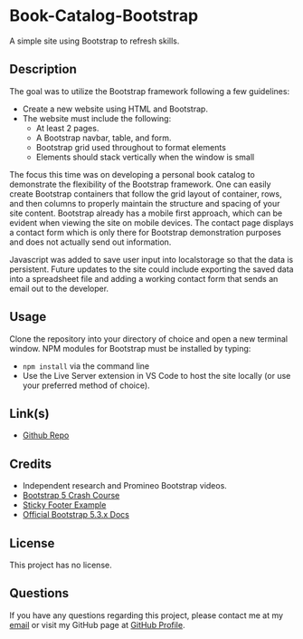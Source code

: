 # Book-Catalog-Bootstrap
A simple site using Bootstrap to refresh skills.

## Description

The goal was to utilize the Bootstrap framework following a few guidelines: 

- Create a new website using HTML and Bootstrap. 
- The website must include the following:
    - At least 2 pages.
    - A Bootstrap navbar, table, and form.
    - Bootstrap grid used throughout to format elements
    - Elements should stack vertically when the window is small

The focus this time was on developing a personal book catalog to demonstrate the flexibility of the Bootstrap framework. One can easily create Bootstrap containers that follow the grid layout of container, rows, and then columns to properly maintain the structure and spacing of your site content. Bootstrap already has a mobile first approach, which can be evident when viewing the site on mobile devices. The contact page displays a contact form which is only there for Bootstrap demonstration purposes and does not actually send out information.

Javascript was added to save user input into localstorage so that the data is persistent. Future updates to the site could include exporting the saved data into a spreadsheet file and adding a working contact form that sends an email out to the developer.

## Usage

Clone the repository into your directory of choice and open a new terminal window. NPM modules for Bootstrap must be installed by typing:

- `npm install` via the command line
- Use the Live Server extension in VS Code to host the site locally (or use your preferred method of choice).


## Link(s)

- [Github Repo](https://github.com/Exo-MDR-CD2000/Week-2-Bootstrap)

## Credits

- Independent research and Promineo Bootstrap videos.
- [Bootstrap 5 Crash Course](https://www.youtube.com/watch?v=Jyvffr3aCp0&t=3582s)
- [Sticky Footer Example](https://getbootstrap.com/docs/5.2/examples/sticky-footer-navbar/)
- [Official Bootstrap 5.3.x Docs](https://getbootstrap.com/docs/5.3/getting-started/introduction/)


## License
This project has no license.

## Questions
If you have any questions regarding this project, please contact me at my [email](joseguillen587@yahoo.com) or visit my GitHub page at [GitHub Profile](https://github.com/Exo-MDR-CD2000).
